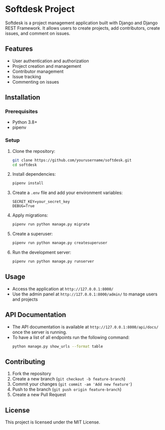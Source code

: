 # Softdesk Project

Softdesk is a project management application built with Django and Django REST Framework. It allows users to create projects, add contributors, create issues, and comment on issues.

## Features

- User authentication and authorization
- Project creation and management
- Contributor management
- Issue tracking
- Commenting on issues

## Installation

### Prerequisites

- Python 3.8+
- pipenv

### Setup

1. Clone the repository:
    ```bash
    git clone https://github.com/yourusername/softdesk.git
    cd softdesk
    ```

2. Install dependencies:
    ```bash
    pipenv install
    ```

3. Create a `.env` file and add your environment variables:
    ```
    SECRET_KEY=your_secret_key
    DEBUG=True
    ```

4. Apply migrations:
    ```bash
    pipenv run python manage.py migrate
    ```

5. Create a superuser:
    ```bash
    pipenv run python manage.py createsuperuser
    ```

6. Run the development server:
    ```bash
    pipenv run python manage.py runserver
    ```

## Usage

- Access the application at `http://127.0.0.1:8000/`
- Use the admin panel at `http://127.0.0.1:8000/admin/` to manage users and projects

## API Documentation

- The API documentation is available at `http://127.0.0.1:8000/api/docs/` once the server is running.
- To have a list of all endpoints run the following command:
    ```bash
    python manage.py show_urls --format table
    ```

## Contributing

1. Fork the repository
2. Create a new branch (`git checkout -b feature-branch`)
3. Commit your changes (`git commit -am 'Add new feature'`)
4. Push to the branch (`git push origin feature-branch`)
5. Create a new Pull Request

## License

This project is licensed under the MIT License.